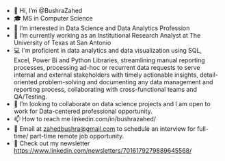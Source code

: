- 👋 Hi, I’m @BushraZahed
- 🎓 MS in Computer Science
- 👀 I’m interested in Data Science and Data Analytics Profession 
- 🌱 I’m currently working as an Institutional Research Analyst at The University of Texas at San Antonio
- 💻 I'm proficient in data analytics and data visualization using SQL, Excel, Power Bi and Python Libraries, streamlining manual reporting processes, processing ad-hoc or recurrent data requests to serve internal and external stakeholders with timely actionable insights, detail-oriented problem-solving and documenting any data management and reporting process, collaborating with cross-functional teams and QA/Testing.
- 💞️ I’m looking to collaborate on data science projects and I am open to work for Data-centered professional opportunity.
- 📫 How to reach me linkedin.com/in/bushrazahed/
- 📧 Email at zahedbushra@gmail.com to schedule an interview for full-time/ part-time remote job opportunity.
- 📰 Check out my newsletter https://www.linkedin.com/newsletters/7016179279889645568/

<!---
BushraZahed/BushraZahed is a ✨ special ✨ repository because its `README.md` (this file) appears on your GitHub profile.
You can click the Preview link to take a look at your changes.
--->
